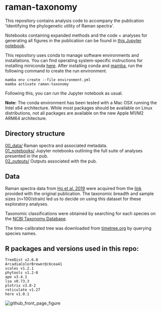 # raman-taxonomy

This repository contains analysis code to accompany the publication 'Identifying the phylogenetic utility of Raman spectra'.<br>

Notebooks containing expanded methods and the code + analyses for generating all figures in the publication can be found in [this Jupyter notebook](01_notebooks/notebook-1.ipynb).

This repository uses conda to manage software environments and installations.
You can find operating system-specific instructions for installing miniconda [here](https://docs.conda.io/en/latest/miniconda.html).
After installing conda and [mamba](https://mamba.readthedocs.io/en/latest/), run the following command to create the run environment.

```
mamba env create --file environment.yml
mamba activate raman-taxonomy
```

Following this, you can run the Jupyter notebook as usual.

**Note:** The conda environment has been tested with a Mac OSX running the Intel x64 architecture. While most packages should be available on Linux distributions, not all packages are available on the new Apple M1/M2 ARM64 architecture.

## Directory structure

[00_data/](00_data/) Raman spectra and associated metadata.<br>
[01_notebooks/](01_notebooks/) Jupyter notebooks outlining the full suite of analyses presented in the pub.<br>
[02_outputs/](02_outputs/) Outputs associated with the pub.<br>

## Data

Raman spectra data from [Ho et al. 2019](https://www.nature.com/articles/s41467-019-12898-9) were acquired from the [link](https://www.dropbox.com/sh/gmgduvzyl5tken6/AABtSWXWPjoUBkKyC2e7Ag6Da?dl=0) provided with the original publication. The taxonomic breadth and sample sizes (n=100/strain) led us to decide on using this dataset for these exploratory analyses.

Taxonomic classifications were obtained by searching for each species on the [NCBI Taxonomy Database](https://www.ncbi.nlm.nih.gov/taxonomy).

The time-calibrated tree was downloaded from [timetree.org](timetree.org) by querying species names.

## R packages and versions used in this repo:

`TreeDist v2.6.0` <br/>
`ArcadiaColorBrewer@c6cea41` <br/>
`scales v1.2.1` <br/>
`phytools v1.2-0` <br/>
`ape v3.4.1` <br/>
`lsa v0.73.3` <br/>
`plotrix v3.8-2` <br/>
`reticulate v1.27` <br/>
`here v1.0.1` <br/>

![github_front_page_figure](fig_1.png)
